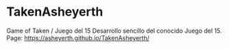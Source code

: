 # TakenAsheyerth
Game of Taken / Juego del 15 
Desarrollo sencillo del conocido Juego del 15. 
Page: https://asheyerth.github.io/TakenAsheyerth/
